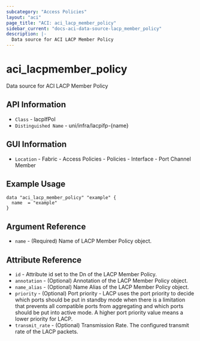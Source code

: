 ```yaml
---
subcategory: "Access Policies"
layout: "aci"
page_title: "ACI: aci_lacp_member_policy"
sidebar_current: "docs-aci-data-source-lacp_member_policy"
description: |-
  Data source for ACI LACP Member Policy
---
```


# aci_lacpmember_policy #

Data source for ACI LACP Member Policy

## API Information ##

* `Class` - lacpIfPol
* `Distinguished Name` - uni/infra/lacpifp-{name}

## GUI Information ##

* `Location` - Fabric - Access Policies - Policies - Interface - Port Channel Member

## Example Usage ##

```hcl
data "aci_lacp_member_policy" "example" {
  name  = "example"
}
```

## Argument Reference ##

* `name` - (Required) Name of LACP Member Policy object.

## Attribute Reference ##
* `id` - Attribute id set to the Dn of the LACP Member Policy.
* `annotation` - (Optional) Annotation of the LACP Member Policy object.
* `name_alias` - (Optional) Name Alias of the LACP Member Policy object.
* `priority` - (Optional) Port priority - LACP uses the port priority to decide which ports should be put in standby mode when there is a limitation that prevents all compatible ports from aggregating and which ports should be put into active mode. A higher port priority value means a lower priority for LACP.
* `transmit_rate` - (Optional) Transmission Rate. The configured transmit rate of the LACP packets.
